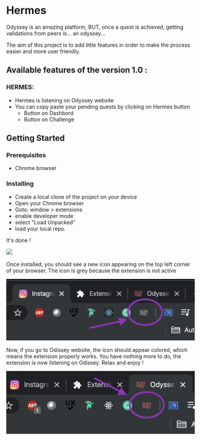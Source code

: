 # Hermes

Odyssey is an amazing platform, BUT, once a quest is achieved, getting validations from peers is... an odyssey...

The aim of this project is to add little features in order to make the process easier and more user friendly.

## Available features of the version 1.0 :

### HERMES:
* Hermes is listening on Odyssey website
* You can copy paste your pending quests by clicking on Hermes button 
  * Button on Dashbord
  * Button on Challenge


## Getting Started

### Prerequisites

* Chrome browser

### Installing

* Create a local clone of the project on your device
* Open your Chrome browser
* Goto: window > extensions
* enable developer mode
* select "Load Unpacked"
* load your local repo. 

It's done !


![](https://developer.chrome.com/static/images/get_started/load_extension.png)


Once installed, you should see a new icon appearing on the top left corner of your browser.
The icon is grey because the extension is not active

![](ressources/inasctive.png)


Now, if you go to Odissey website, the icon should appear colored, which means the extension properly works. You have nothing more to do, the extension is now listening on Odissey. Relax and enjoy !

![](ressources/active.png)

